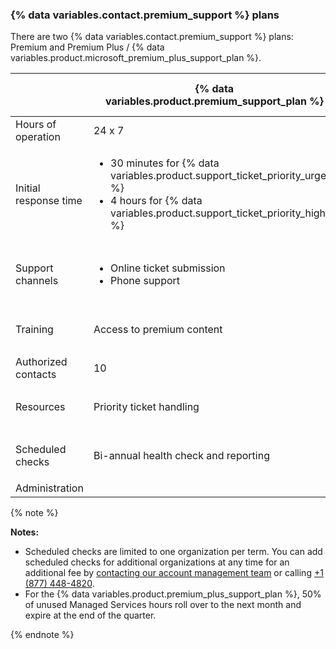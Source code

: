 
### {% data variables.contact.premium_support %} plans

There are two {% data variables.contact.premium_support %} plans: Premium and Premium Plus / {% data variables.product.microsoft_premium_plus_support_plan %}.

| | {% data variables.product.premium_support_plan %} | {% data variables.product.premium_plus_support_plan %} |
|---|---|------|
| Hours of operation | 24 x 7 | 24 x 7 |
| Initial response time | <ul><li>30 minutes for {% data variables.product.support_ticket_priority_urgent %}</li><li>4 hours for {% data variables.product.support_ticket_priority_high %}</li></ul> | <ul><li>30 minutes for {% data variables.product.support_ticket_priority_urgent %}</li><li>4 hours for {% data variables.product.support_ticket_priority_high %}</li></ul> |
| Support channels | <ul><li>Online ticket submission</li><li>Phone support</li></ul> | <ul><li>Online ticket submission</li><li>Phone support</li><li>Screen share for critical issues</li></ul>
| Training | Access to premium content  | <ul><li>Access to premium content</li><li>1 virtual training class per year</li></ul> |
| Authorized contacts | 10 | 25 |
| Resources | Priority ticket handling | <ul><li>Priority ticket handling</li><li>Named Customer Reliability Engineer</li></ul>   |
| Scheduled checks| Bi-annual health check and reporting             | <ul><li>Quarterly health check and reporting</li><li>Quarterly account reviews</li></ul>    |
| Administration| | 4 hours of Managed Services per month  |

  {% note %}

  **Notes:**
  - Scheduled checks are limited to one organization per term. You can add scheduled checks for additional organizations at any time for an additional fee by [contacting our account management team](https://enterprise.github.com/contact) or calling [+1 (877) 448-4820](tel:+1-877-448-4820).
  - For the {% data variables.product.premium_plus_support_plan %}, 50% of unused Managed Services hours roll over to the next month and expire at the end of the quarter.

  {% endnote %}
